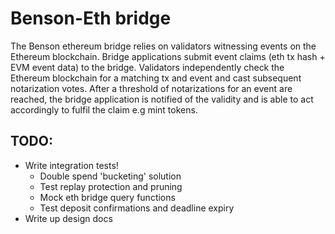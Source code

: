 # Benson-Eth bridge
The Benson ethereum bridge relies on validators witnessing events on the Ethereum blockchain.
Bridge applications submit event claims (eth tx hash + EVM event data) to the bridge.
Validators independently check the Ethereum blockchain for a matching tx and event and cast subsequent notarization votes.
After a threshold of notarizations for an event are reached, the bridge application is notified of the validity and is able to act accordingly to fulfil the claim e.g mint tokens.

## TODO:
- Write integration tests!
    - Double spend 'bucketing' solution
    - Test replay protection and pruning
    - Mock eth bridge query functions
    - Test deposit confirmations and deadline expiry
- Write up design docs
